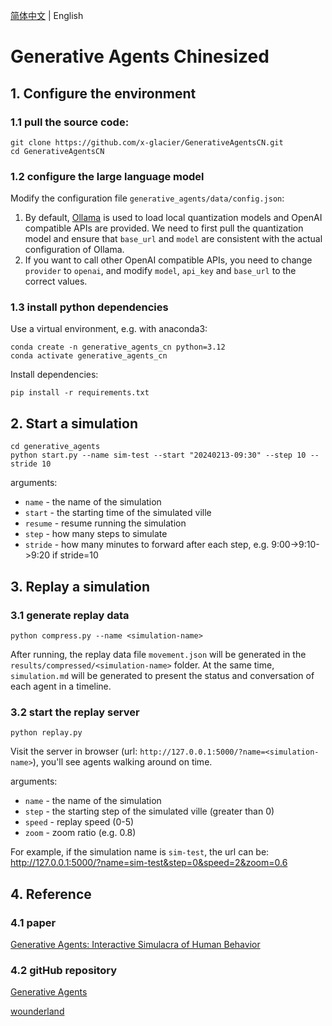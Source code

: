 [简体中文](./README.md) | English

# Generative Agents Chinesized

## 1. Configure the environment

### 1.1 pull the source code:

```
git clone https://github.com/x-glacier/GenerativeAgentsCN.git
cd GenerativeAgentsCN
```

### 1.2 configure the large language model

Modify the configuration file `generative_agents/data/config.json`:
1. By default, [Ollama](https://ollama.com/) is used to load local quantization models and OpenAI compatible APIs are provided. We need to first pull the quantization model and ensure that `base_url` and `model` are consistent with the actual configuration of Ollama.
2. If you want to call other OpenAI compatible APIs, you need to change `provider` to `openai`, and modify `model`, `api_key` and `base_url` to the correct values.

### 1.3 install python dependencies

Use a virtual environment, e.g. with anaconda3:

```
conda create -n generative_agents_cn python=3.12
conda activate generative_agents_cn
```

Install dependencies:

```
pip install -r requirements.txt
```

## 2. Start a simulation

```
cd generative_agents
python start.py --name sim-test --start "20240213-09:30" --step 10 --stride 10
```

arguments:
- `name` - the name of the simulation
- `start` - the starting time of the simulated ville
- `resume` - resume running the simulation
- `step` - how many steps to simulate
- `stride` - how many minutes to forward after each step, e.g. 9:00->9:10->9:20 if stride=10

## 3. Replay a simulation

### 3.1 generate replay data

```
python compress.py --name <simulation-name>
```

After running, the replay data file `movement.json` will be generated in the `results/compressed/<simulation-name>` folder. At the same time, `simulation.md` will be generated to present the status and conversation of each agent in a timeline.

### 3.2 start the replay server

```
python replay.py
```

Visit the server in browser (url: `http://127.0.0.1:5000/?name=<simulation-name>`),  you'll see agents walking around on time.

arguments:  
- `name` - the name of the simulation
- `step` - the starting step of the simulated ville (greater than 0)
- `speed` - replay speed (0-5)
- `zoom` - zoom ratio (e.g. 0.8)

For example, if the simulation name is `sim-test`, the url can be:
http://127.0.0.1:5000/?name=sim-test&step=0&speed=2&zoom=0.6

## 4. Reference

### 4.1 paper

[Generative Agents: Interactive Simulacra of Human Behavior](https://arxiv.org/abs/2304.03442)

### 4.2 gitHub repository

[Generative Agents](https://github.com/joonspk-research/generative_agents)

[wounderland](https://github.com/Archermmt/wounderland)

